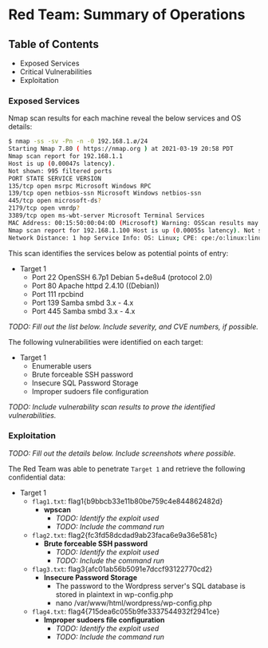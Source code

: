 # Red Team: Summary of Operations

## Table of Contents
- Exposed Services
- Critical Vulnerabilities
- Exploitation

### Exposed Services

Nmap scan results for each machine reveal the below services and OS details:

```bash
$ nmap -ss -sv -Pn -n -0 192.168.1.ø/24
Starting Nmap 7.80 ( https://nmap.org ) at 2021-03-19 20:58 PDT
Nmap scan report for 192.168.1.1
Host is up (0.00047s latency).
Not shown: 995 filtered ports
PORT STATE SERVICE VERSION
135/tcp open msrpc Microsoft Windows RPC 
139/tcp open netbios-ssn Microsoft Windows netbios-ssn 
445/tcp open microsoft-ds? 
2179/tcp open vmrdp? 
3389/tcp open ms-wbt-server Microsoft Terminal Services 
MAC Address: 00:15:50:00:04:0D (Microsoft) Warning: OSScan results may be unreliable because we could not find at least 1 open and 1 closed port! Device type: general purpose Running (JUST GUESSING): Microsoft Windows XP 72008 (87%) OS CPE: cpe:/o:microsoft:windows_xp :: sp2 cpe:/o:microsoft:windows_7 cpe:/o:microsoft:windows_server_2008 :: sp1 cpe:/o:microsoft:windows_serv er_2008:r2 Aggressive os guesses: Microsoft Windows XP SP2 (87%), Microsoft Windows 7 (85%), Microsoft Windows Server 2008 SP1 or Windows Server 2008 R2 (85%) No exact OS matches for host (test conditions non-ideal). Network Distance: 1 hop Service Info: OS: Windows; CPE: cpe:/o:microsoft:windows
Nmap scan report for 192.168.1.100 Host is up (0.00055s latency). Not shown: 998 closed ports PORT STATE SERVICE VERSION 22/tcp open ssh OpenSSH 7.6p1 Ubuntu 4ubuntu0.3 (Ubuntu Linux; protocol 2.0) 9200/tcp open http Elasticsearch REST API 7.6.1 (name: elk; cluster: elasticsearch; Lucene 8.4.0) MAC Address: 4C:EB:42:02:05:07 (Intel Corporate) No exact Os matches for host (If you know what os is running on it, see https://nmap.org/submit/ ). TCP/IP fingerprint: OS:SCAN(VEZ.80%E=4%D=3/19%OT=22%CT=1%CU=37956%PV=Y%DS=1%DC=D%G=Y%M=4CEB42%T OS:M=605572F8%P=x86_64-pc-linux-gnu) SEQTSP=107%GCD=1%ISR=10C%TI=Z%CI=Z%IINI OS:%TS=A) OPS(01=M5B4ST11NW7%02=M5B4ST11NW7%03=M5B4NNT11NW7%04=M5B4ST11NW7%O OS:5=M5B4ST11NW7%06=M5B4ST11) WIN(W1=FE88%W2=FE88%W3=FE88%W4=FE88%W5=FE88%W6 OS:=FE88 ECN(R=Y%DF=Y%T=40%W=FAF0%O=M5B4NNSNW7%CC=YXQ=)T1(R=Y%DF=Y%T=40%S=0 OS:%A=S+%F=AS%RD=0%Q=)T2(REN)T3(R=N T4(R=Y%DF=Y%T=40%W=0%S=A%A=Z%F=R%O=%RDE OS: 0%Q=) T5(R=Y%DF=Y%T=40%W=0%S=Z%A=S+%F=AR%0=%RD=0%Q=)T6 (R=Y%DF=Y%T=40%W=0% OS:S=A%A=ZXF=R%0=%RD=0%Q=)17(R=Y%DF=Y%T=40%W=0%S-Z%AES+%F=AR%0=%RD=0%Q=)U1 OS: R=Y%DF=N%T=40%IPL=164%UN=0%RIPL=G%RID=G%RIPCK=G%RUCK=G%RUDEGIER=Y%DFI= OS:N%T=40%CD=S)
Network Distance: 1 hop Service Info: OS: Linux; CPE: cpe:/o:linux:linux_kernel
```

This scan identifies the services below as potential points of entry:
- Target 1
  - Port 22 OpenSSH 6.7p1 Debian 5+de8u4 (protocol 2.0)
  - Port 80 Apache httpd 2.4.10 ((Debian))
  - Port 111 rpcbind
  - Port 139 Samba smbd 3.x - 4.x
  - Port 445 Samba smbd 3.x - 4.x 

_TODO: Fill out the list below. Include severity, and CVE numbers, if possible._

The following vulnerabilities were identified on each target:
- Target 1
  - Enumerable users
  - Brute forceable SSH password
  - Insecure SQL Password Storage
  - Improper sudoers file configuration

_TODO: Include vulnerability scan results to prove the identified vulnerabilities._

### Exploitation
_TODO: Fill out the details below. Include screenshots where possible._

The Red Team was able to penetrate `Target 1` and retrieve the following confidential data:
- Target 1
  - `flag1.txt`: flag1{b9bbcb33e11b80be759c4e844862482d}
    - **wpscan**
      - _TODO: Identify the exploit used_
      - _TODO: Include the command run_
  - `flag2.txt`: flag2{fc3fd58dcdad9ab23faca6e9a36e581c}
    - **Brute forceable SSH password**
      - _TODO: Identify the exploit used_
      - _TODO: Include the command run_
  - `flag3.txt`: flag3{afc01ab56b5091e7dccf93122770cd2}
    - **Insecure Password Storage**
      - The password to the Wordpress server's SQL database is stored in plaintext in wp-config.php
      - nano /var/www/html/wordpress/wp-config.php
  - `flag4.txt`: flag4{715dea6c055b9fe3337544932f2941ce}
    - **Improper sudoers file configuration**
      - _TODO: Identify the exploit used_
      - _TODO: Include the command run_